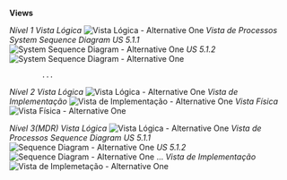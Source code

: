 **Views**

*Nível 1*
    *Vista Lógica*
    ![Vista Lógica - Alternative One]()
    *Vista de Processos*
        *System Sequence Diagram*
            *US 5.1.1*
            ![System Sequence Diagram - Alternative One]()
            *US 5.1.2*
            ![System Sequence Diagram - Alternative One](SequenceDiagram.svg)
        
            ...

*Nível 2*
    *Vista Lógica*
    ![Vista Lógica - Alternative One]()
    *Vista de Implementação*
    ![Vista de Implementação - Alternative One]()
    *Vista Física*
    ![Vista Física - Alternative One]()

*Nível 3(MDR)*
    *Vista Lógica*
    ![Vista Lógica - Alternative One]()
    *Vista de Processos*
        *Sequence Diagram*
            *US 5.1.1*
            ![Sequence Diagram - Alternative One]()
            *US 5.1.2*
            ![Sequence Diagram - Alternative One]()
...
    *Vista de Implementação*
    ![Vista de Implemetação - Alternative One]()